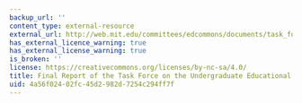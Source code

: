 ```yaml
---
backup_url: ''
content_type: external-resource
external_url: http://web.mit.edu/committees/edcommons/documents/task_force_report.html
has_external_licence_warning: true
has_external_license_warning: true
is_broken: ''
license: https://creativecommons.org/licenses/by-nc-sa/4.0/
title: Final Report of the Task Force on the Undergraduate Educational Commons
uid: 4a56f024-02fc-45d2-982d-7254c294ff7f
---
```

